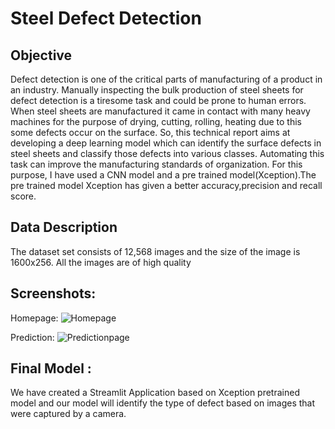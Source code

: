 
# Steel Defect Detection



## Objective
Defect detection is one of the critical parts of manufacturing of a product in an industry. Manually inspecting the bulk production of steel sheets for defect detection is a tiresome task and could be prone to human errors. When steel sheets are manufactured it came in contact with many heavy machines for the purpose of drying, cutting, rolling, heating due to this some defects occur on the surface. So, this technical report aims at developing a deep learning model which can identify the surface defects in steel sheets and classify those defects into various classes. Automating this task can improve the manufacturing standards of organization. For this purpose, I have used a CNN model and a pre trained model(Xception).The pre trained model Xception has given a better accuracy,precision and recall score.

## Data Description

The dataset set consists of 12,568 images and the size of the image is 1600x256. All the images are of high quality

## Screenshots:
Homepage:
![Homepage](https://user-images.githubusercontent.com/24864663/158668868-7757d829-572b-438c-8749-f058450babea.PNG)

Prediction:
![Predictionpage](https://user-images.githubusercontent.com/24864663/158668877-119aa7ce-2d15-4d6a-b109-7c77004c6186.PNG)


## Final Model :

We have created a Streamlit Application based on Xception pretrained model and our model will identify the type of defect based on images that were captured by a camera. 
